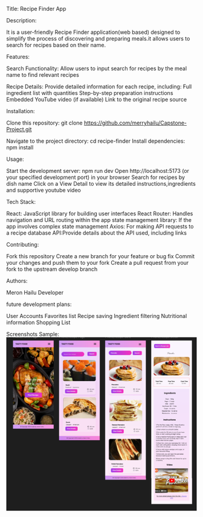 Title: Recipe Finder App

Description:

It is a user-friendly Recipe Finder application(web based) designed to simplify the process of discovering and preparing meals.it allows users to search for recipes based on their name.

Features:

Search Functionality: Allow users to input search for recipes by the meal name to find relevant recipes

Recipe Details: Provide detailed information for each recipe, including:
Full ingredient list with quantities
Step-by-step preparation instructions
Embedded YouTube video (if available)
Link to the original recipe source

Installation:

Clone this repository: git clone https://github.com/merryhailu/Capstone-Project.git

Navigate to the project directory: cd recipe-finder
Install dependencies: npm install

Usage:

Start the development server: npm run dev
Open http://localhost:5173 (or your specified development port) in your browser
Search for recipes by dish name
Click on a View Detail to view its detailed instructions,ingredients and supportive youtube video

Tech Stack:

React: JavaScript library for building user interfaces
React Router: Handles navigation and URL routing within the app
state management library: If the app involves complex state management
Axios: For making API requests to a recipe database
API:Provide details about the API used, including links

Contributing:

Fork this repository
Create a new branch for your feature or bug fix
Commit your changes and push them to your fork
Create a pull request from your fork to the upstream develop branch

Authors:

Meron Hailu
Developer

future development plans:

User Accounts
Favorites list
Recipe saving
Ingredient filtering
Nutritional information
Shopping List

Screenshots Sample:
![alt text](image.png)
